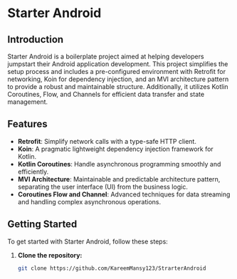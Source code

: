 # Starter Android

## Introduction
Starter Android is a boilerplate project aimed at helping developers jumpstart their Android application development. This project simplifies the setup process and includes a pre-configured environment with Retrofit for networking, Koin for dependency injection, and an MVI architecture pattern to provide a robust and maintainable structure. Additionally, it utilizes Kotlin Coroutines, Flow, and Channels for efficient data transfer and state management.

## Features
- **Retrofit**: Simplify network calls with a type-safe HTTP client.
- **Koin**: A pragmatic lightweight dependency injection framework for Kotlin.
- **Kotlin Coroutines**: Handle asynchronous programming smoothly and efficiently.
- **MVI Architecture**: Maintainable and predictable architecture pattern, separating the user interface (UI) from the business logic.
- **Coroutines Flow and Channel**: Advanced techniques for data streaming and handling complex asynchronous operations.

## Getting Started
To get started with Starter Android, follow these steps:

1. **Clone the repository:**
   ```sh
   git clone https://github.com/KareemMansy123/StrarterAndroid
